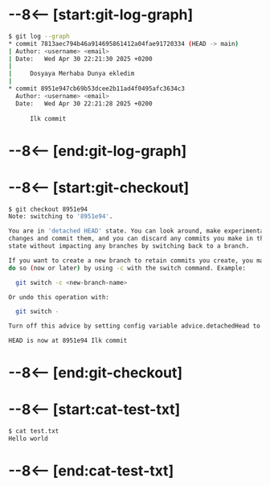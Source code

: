 # --8<-- [start:git-log-graph]
```bash 
$ git log --graph
* commit 7813aec794b46a914695861412a04fae91720334 (HEAD -> main)
| Author: <username> <email>
| Date:   Wed Apr 30 22:21:30 2025 +0200
| 
|     Dosyaya Merhaba Dunya ekledim
| 
* commit 8951e947cb69b53dcee2b11ad4f0495afc3634c3
  Author: <username> <email>
  Date:   Wed Apr 30 22:21:28 2025 +0200
  
      Ilk commit
```
# --8<-- [end:git-log-graph]
# --8<-- [start:git-checkout]
```bash hl_lines="19"
$ git checkout 8951e94
Note: switching to '8951e94'.

You are in 'detached HEAD' state. You can look around, make experimental
changes and commit them, and you can discard any commits you make in this
state without impacting any branches by switching back to a branch.

If you want to create a new branch to retain commits you create, you may
do so (now or later) by using -c with the switch command. Example:

  git switch -c <new-branch-name>

Or undo this operation with:

  git switch -

Turn off this advice by setting config variable advice.detachedHead to false

HEAD is now at 8951e94 Ilk commit
```
# --8<-- [end:git-checkout]
# --8<-- [start:cat-test-txt]
```bash 
$ cat test.txt
Hello world
```
# --8<-- [end:cat-test-txt]
